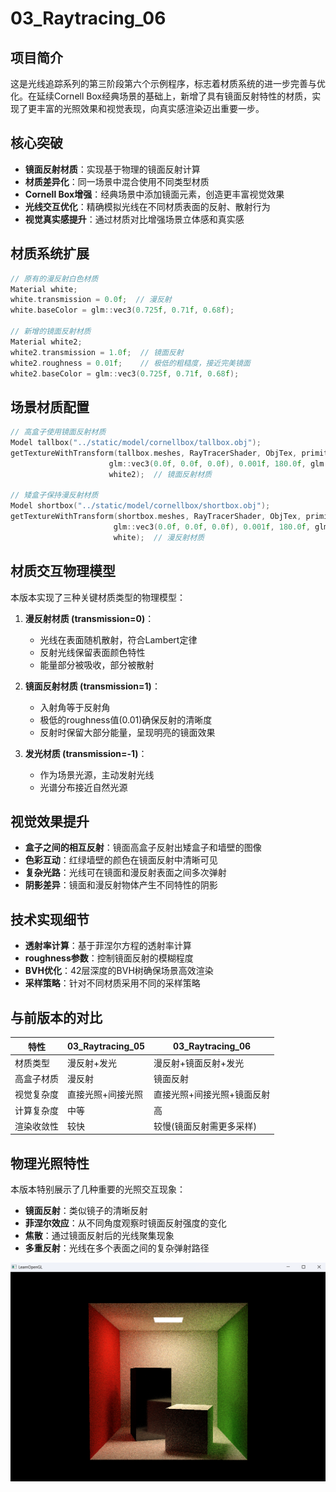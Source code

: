 # 03_Raytracing_06

## 项目简介
这是光线追踪系列的第三阶段第六个示例程序，标志着材质系统的进一步完善与优化。在延续Cornell Box经典场景的基础上，新增了具有镜面反射特性的材质，实现了更丰富的光照效果和视觉表现，向真实感渲染迈出重要一步。

## 核心突破
- **镜面反射材质**：实现基于物理的镜面反射计算
- **材质差异化**：同一场景中混合使用不同类型材质
- **Cornell Box增强**：经典场景中添加镜面元素，创造更丰富视觉效果
- **光线交互优化**：精确模拟光线在不同材质表面的反射、散射行为
- **视觉真实感提升**：通过材质对比增强场景立体感和真实感

## 材质系统扩展
```cpp
// 原有的漫反射白色材质
Material white;
white.transmission = 0.0f;  // 漫反射
white.baseColor = glm::vec3(0.725f, 0.71f, 0.68f);

// 新增的镜面反射材质
Material white2;
white2.transmission = 1.0f;  // 镜面反射
white2.roughness = 0.01f;    // 极低的粗糙度，接近完美镜面
white2.baseColor = glm::vec3(0.725f, 0.71f, 0.68f);
```

## 场景材质配置
```cpp
// 高盒子使用镜面反射材质
Model tallbox("../static/model/cornellbox/tallbox.obj");
getTextureWithTransform(tallbox.meshes, RayTracerShader, ObjTex, primitives, bvhTree, 
                      glm::vec3(0.0f, 0.0f, 0.0f), 0.001f, 180.0f, glm::vec3(0.0f, 1.0f, 0.0f),
                      white2);  // 镜面反射材质

// 矮盒子保持漫反射材质
Model shortbox("../static/model/cornellbox/shortbox.obj");
getTextureWithTransform(shortbox.meshes, RayTracerShader, ObjTex, primitives, bvhTree, 
                       glm::vec3(0.0f, 0.0f, 0.0f), 0.001f, 180.0f, glm::vec3(0.0f, 1.0f, 0.0f),
                       white);  // 漫反射材质
```

## 材质交互物理模型
本版本实现了三种关键材质类型的物理模型：
1. **漫反射材质 (transmission=0)**：
   - 光线在表面随机散射，符合Lambert定律
   - 反射光线保留表面颜色特性
   - 能量部分被吸收，部分被散射

2. **镜面反射材质 (transmission=1)**：
   - 入射角等于反射角
   - 极低的roughness值(0.01)确保反射的清晰度
   - 反射时保留大部分能量，呈现明亮的镜面效果

3. **发光材质 (transmission=-1)**：
   - 作为场景光源，主动发射光线
   - 光谱分布接近自然光源

## 视觉效果提升
- **盒子之间的相互反射**：镜面高盒子反射出矮盒子和墙壁的图像
- **色彩互动**：红绿墙壁的颜色在镜面反射中清晰可见
- **复杂光路**：光线可在镜面和漫反射表面之间多次弹射
- **阴影差异**：镜面和漫反射物体产生不同特性的阴影

## 技术实现细节
- **透射率计算**：基于菲涅尔方程的透射率计算
- **roughness参数**：控制镜面反射的模糊程度
- **BVH优化**：42层深度的BVH树确保场景高效渲染
- **采样策略**：针对不同材质采用不同的采样策略

## 与前版本的对比
| 特性 | 03_Raytracing_05 | 03_Raytracing_06 |
|------|------------------|------------------|
| 材质类型 | 漫反射+发光 | 漫反射+镜面反射+发光 |
| 高盒子材质 | 漫反射 | 镜面反射 |
| 视觉复杂度 | 直接光照+间接光照 | 直接光照+间接光照+镜面反射 |
| 计算复杂度 | 中等 | 高 |
| 渲染收敛性 | 较快 | 较慢(镜面反射需更多采样) |

## 物理光照特性
本版本特别展示了几种重要的光照交互现象：
- **镜面反射**：类似镜子的清晰反射
- **菲涅尔效应**：从不同角度观察时镜面反射强度的变化
- **焦散**：通过镜面反射后的光线聚集现象
- **多重反射**：光线在多个表面之间的复杂弹射路径


![image-20250519210644175](./assets/image-20250519210644175.png)

